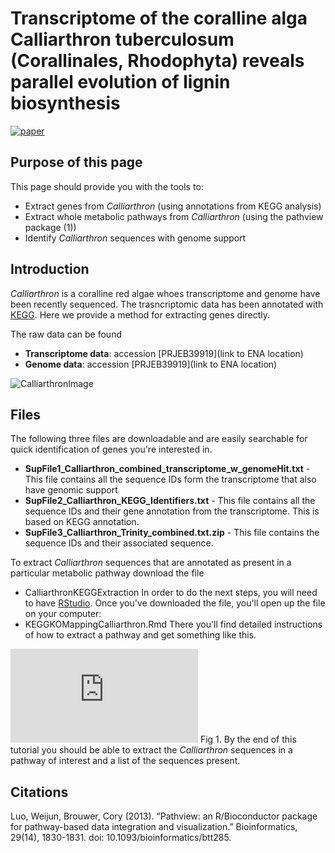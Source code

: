 
Transcriptome of the coralline alga Calliarthron tuberculosum (Corallinales, Rhodophyta) reveals parallel evolution of lignin biosynthesis
=======
[![paper](https://upload.wikimedia.org/wikipedia/commons/thumb/5/52/Continuous_form_paper_%2814p875_x_11%29.jpg/330px-Continuous_form_paper_%2814p875_x_11%29.jpg=Download)](https://upload.wikimedia.org/wikipedia/commons/thumb/5/52/Continuous_form_paper_%2814p875_x_11%29.jpg/330px-Continuous_form_paper_%2814p875_x_11%29.jpg)



Purpose of this page
------------
This page should provide you with the tools to:
- Extract genes from *Calliarthron* (using annotations from KEGG analysis)
- Extract whole metabolic pathways from *Calliarthron* (using the pathview package (1))
- Identify *Calliarthron* sequences with genome support

Introduction
------------
*Calliarthron* is a coralline red algae whoes transcriptome and genome have been recently sequenced. The trasncriptomic data has been annotated with [KEGG](https://www.genome.jp/kegg/pathway.html). Here we provide a method for extracting genes directly.

The raw data can be found 
- **Transcriptome data**: accession [PRJEB39919](link to ENA location)
- **Genome data**: accession [PRJEB39919](link to ENA location)


![CalliarthronImage](http://www3.botany.ubc.ca/martone/gallery-images/22.jpg)


Files
------------
The following three files are downloadable and are easily searchable for quick identification of genes you're interested in.
- **SupFile1_Calliarthron_combined_transcriptome_w_genomeHit.txt** - This file contains all the sequence IDs form the transcriptome that also have genomic support
- **SupFile2_Calliarthron_KEGG_Identifiers.txt** - This file contains all the sequence IDs and their gene annotation from the transcriptome. This is based on KEGG annotation.
- **SupFile3_Calliarthron_Trinity_combined.txt.zip** - This file contains the sequence IDs and their associated sequence.

To extract *Calliarthron* sequences that are annotated as present in a particular metabolic pathway download the file
- CalliarthronKEGGExtraction
In order to do the next steps, you will need to have [RStudio](https://rstudio.com/). Once you've downloaded the file, you'll open up the file on your computer:
- KEGGKOMappingCalliarthron.Rmd
There you'll find detailed instructions of how to extract a pathway and get something like this.

![flowChart](https://github.com/martonelab/geneAnnotCalliarthronTranscriptome/blob/master/images/GeneIdentFlowChart.pdf)
Fig 1. By the end of this tutorial you should be able to extract the *Calliarthron* sequences in a pathway of interest and a list of the sequences present.

Citations
-----------
Luo, Weijun, Brouwer, Cory (2013). “Pathview: an R/Bioconductor package for pathway-based data integration and visualization.” Bioinformatics, 29(14), 1830-1831. doi: 10.1093/bioinformatics/btt285.
